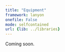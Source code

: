 ```yaml
---
title: "Equipment"
framework: lanyon
onefile: False
mode: selfcontained
url: {lib: ../libraries}
---
```



Coming soon. 


<style>
  .lead {
    margin-bottom: 20px;
    font-size: 1.1rem;
    font-weight: 200;
    line-height: 1.4;
    text-align: justify;
  }
</style>
